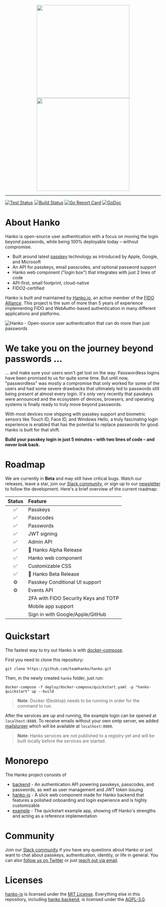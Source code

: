 <p align="center">
  <img width="300" src="https://user-images.githubusercontent.com/20115649/176922807-fb92327a-15d5-4568-a4e7-78093cea045e.svg?sanitize=true#gh-light-mode-only">
  <img width="300" src="https://user-images.githubusercontent.com/20115649/176922819-61dfb644-529f-4f81-a577-7daa47185300.svg?sanitize=true#gh-dark-mode-only">
</p>

---
[![Test Status](https://github.com/teamhanko/hanko/actions/workflows/codeql-analysis.yml/badge.svg)](https://github.com/teamhanko/hanko/actions/workflows/codeql-analysis.yml)
[![Build Status](https://github.com/teamhanko/hanko/workflows/Go/badge.svg)](https://github.com/teamhanko/hanko/actions/workflows/go.yml)
[![Go Report Card](https://goreportcard.com/badge/github.com/teamhanko/hanko)](https://goreportcard.com/report/github.com/teamhanko/hanko)
[![GoDoc](https://godoc.org/github.com/teamhanko/hanko?status.svg)](https://godoc.org/github.com/teamhanko/hanko)

# About Hanko
Hanko is open-source user authentication with a focus on moving the login beyond passwords, while being 100% deployable today – without compromise.

- Built around latest [passkey](https://www.passkeys.io) technology as introduced by Apple, Google, and Microsoft
- An API for passkeys, email passcodes, and optional password support
- Hanko web component ("login box") that integrates with just 2 lines of code
- API-first, small footprint, cloud-native
- FIDO2-certified

Hanko is built and maintained by [Hanko.io](https://www.hanko.io), an active member of the [FIDO Alliance](https://fidoalliance.org/company/hanko/). This project is the sum of more than 5 years of experience implementing FIDO and WebAuthn-based authentication in many different applications and platforms.

![Hanko - Open-source user authentication that can do more than just passwords](https://user-images.githubusercontent.com/20115649/176924402-82869443-4b4a-42e0-aaef-e33d00146450.svg)

# We take you on the journey beyond passwords ...
... and make sure your users won't get lost on the way. Passwordless logins have been promised to us for quite some time. But until now, "passwordless" was mostly a compromise that only worked for some of the users and had some severe drawbacks that ultimately led to passwords still being present at almost every login. It's only very recently that passkeys were announced and the ecosystem of devices, browsers, and operating systems is finally ready to truly move beyond passwords.

With most devices now shipping with passkey support and biometric sensors like Touch ID, Face ID, and Windows Hello, a truly fascinating login experience is enabled that has the potential to replace passwords for good. Hanko is built for that shift.

**Build your passkey login in just 5 minutes – with two lines of code – and never look back.**

# Roadmap
We are currently in **Beta** and may still have critical bugs. Watch our releases, leave a star, join our [Slack community](https://www.hanko.io/community), or sign up to our [newsletter](https://www.hanko.io/updates) to follow the development. Here's a brief overview of the current roadmap:

| Status | Feature |
| :---: | :--- |
| ✅ | Passkeys |
| ✅ | Passcodes |
| ✅ | Passwords |
| ✅ | JWT signing |
| ✅ | Admin API |
| ✅ | 📢 Hanko Alpha Release |
| ✅ | Hanko web component |
| ✅ | Customizable CSS |
| ✅ | 📢 Hanko Beta Release |
| ⚙️ | Passkey Conditional UI support |
| ⚙️ | Events API |
| | 2FA with FIDO Security Keys and TOTP |
| | Mobile app support |
| | Sign in with Google/Apple/GitHub |

# Quickstart
The fastest way to try out Hanko is with [docker-compose](https://www.docker.com/products/docker-desktop/).

First you need to clone this repository:
```
git clone https://github.com/teamhanko/hanko.git
```

Then, in the newly created `hanko` folder, just run:
```
docker-compose -f deploy/docker-compose/quickstart.yaml -p "hanko-quickstart" up --build
```
> **Note**: Docker (Desktop) needs to be running in order for the command to run.

After the services are up and running, the example login can be opened at `localhost:8888`. To receive emails without your own
smtp server, we added [mailslurper](https://github.com/mailslurper/mailslurper) which will be available at `localhost:8080`.

> **Note**: Hanko services are not published to a registry yet and will be built locally before the services are started.

# Monorepo
The Hanko project consists of
- [backend](/backend/README.md) - An authentication API powering passkeys, passcodes, and passwords, as well as user management and JWT token issuing
- [hanko-js](/hanko-js/README.md) - A slick web component made for Hanko backend that features a polished onboarding and login experience and is highly customizable
- [example](/example) - The quickstart example app, showing off Hanko's strengths and acting as a reference implementation

# Community
Join our [Slack community](https://www.hanko.io/community) if you have any questions about Hanko or just want to chat about passkeys, authentication, identity, or life in general. You can also [follow us on Twitter](https://twitter.com/hanko_io) or just [reach out via email](https://www.hanko.io/contact).

# Licenses
[hanko-js](hanko-js) is licensed under the [MIT License](hanko-js/LICENSE). Everything else in this repository, including [hanko backend](backend), is licensed under the [AGPL-3.0](/LICENSE).
